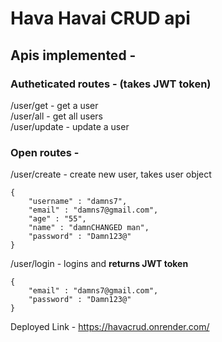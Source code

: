 # Hava Havai CRUD api

## Apis implemented - 

### Autheticated routes - (takes JWT token)

/user/get - get a user \
/user/all - get all users  \
/user/update - update a user 

### Open routes - 

/user/create - create new user, takes user object 
    
    {
        "username" : "damns7",
        "email" : "damns7@gmail.com",
        "age" : "55",
        "name" : "damnCHANGED man",
        "password" : "Damn123@" 
    }


/user/login - logins and **returns JWT token** 

    {
        "email" : "damns7@gmail.com",
        "password" : "Damn123@" 
    }

Deployed Link - https://havacrud.onrender.com/




